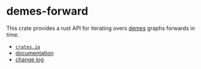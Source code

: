 # demes-forward

This crate provides a rust API for iterating overs [demes](https://popsim-consortium.github.io/demes-spec-docs/main/introduction.html) graphs forwards in time.

* [`crates.io`](https://crates.io/crates/demes-forward)
* [documentation](https://docs.rs/demes-forward)
* [change log](https://github.com/molpopgen/demes-rs/blob/main/demes-forward/CHANGELOG.md)
